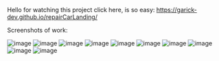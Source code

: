 Hello for watching this project click here, is so easy: https://garick-dev.github.io/repairCarLanding/

Screenshots of work:

![image](https://user-images.githubusercontent.com/73178499/152045843-df9c81fa-43ab-444a-b508-28a500be72b9.png)
![image](https://user-images.githubusercontent.com/73178499/152045867-38a0f55d-1dfd-4038-a5a7-55c5f7dfff36.png)
![image](https://user-images.githubusercontent.com/73178499/152045876-523651b8-268b-4380-ba57-fa4a74739660.png)
![image](https://user-images.githubusercontent.com/73178499/152045893-df1a7bd6-517f-4d67-9bc5-aca3498b70ce.png)
![image](https://user-images.githubusercontent.com/73178499/152045913-1f1a4511-533a-444a-917e-6e631df69564.png)
![image](https://user-images.githubusercontent.com/73178499/152045947-1087e967-1f02-47c3-923a-d90e7fe70e26.png)
![image](https://user-images.githubusercontent.com/73178499/152045965-1eed5cc3-a15a-47b0-a92b-2cd8d1e2fee4.png)
![image](https://user-images.githubusercontent.com/73178499/152045982-bc7e45f9-c996-4926-b35d-01303d4186f9.png)
![image](https://user-images.githubusercontent.com/73178499/152045994-c74a23d8-7bba-4fb2-8ec0-44a63f6ce256.png)
![image](https://user-images.githubusercontent.com/73178499/152046020-46d51b5d-cd2b-459e-a43a-533f2aa4b240.png)

